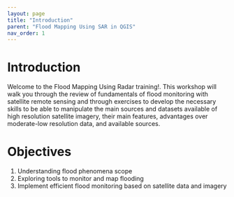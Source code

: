 ```yaml
---
layout: page
title: "Introduction"
parent: "Flood Mapping Using SAR in QGIS"
nav_order: 1
---
```


# Introduction

Welcome to the Flood Mapping Using Radar training!.  This workshop will walk you through the review of fundamentals of flood monitoring with satellite remote sensing and through exercises to develop the necessary skills to be able to manipulate the main sources and datasets available of high resolution satellite imagery, their main features, advantages over moderate-low resolution data, and available sources.

# Objectives

1. Understanding flood phenomena scope
2. Exploring tools to monitor and map flooding
3. Implement efficient flood monitoring based on satellite data and imagery
